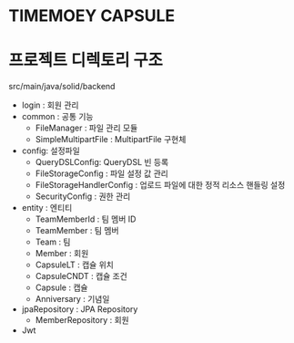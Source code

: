 # TIMEMOEY CAPSULE

# 프로젝트 디렉토리 구조
src/main/java/solid/backend

- login : 회원 관리
- common : 공통 기능
  - FileManager : 파일 관리 모듈
  - SimpleMultipartFile : MultipartFile 구현체
- config: 설정파일
  - QueryDSLConfig: QueryDSL 빈 등록
  - FileStorageConfig : 파일 설정 값 관리
  - FileStorageHandlerConfig : 업로드 파일에 대한 정적 리소스 핸들링 설정
  - SecurityConfig : 권한 관리
- entity : 엔티티
  - TeamMemberId : 팀 멤버 ID
  - TeamMember : 팀 멤버
  - Team : 팀
  - Member : 회원
  - CapsuleLT : 캡슐 위치
  - CapsuleCNDT : 캡슐 조건
  - Capsule : 캡슐
  - Anniversary : 기념일
- jpaRepository : JPA Repository
  - MemberRepository : 회원
- Jwt